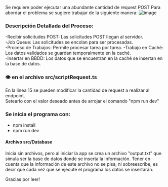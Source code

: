 Se requiere poder ejecutar una abundante cantidad de request POST 
Para abordar el problema se sugiere trabajar de la siguiente manera: 
![image](https://github.com/vlmnst/thousandsOfRequest/assets/81330160/0b23cf42-92bc-4a11-97be-186e6b7a6d17)

### Descripción Detallada del Proceso:
-Recibir solicitudes POST: Las solicitudes POST llegan al servidor.  
-Job Queue: Las solicitudes se encolan para ser procesadas.  
-Proceso de Trabajos: Permite procesar tarea por tarea. 
-Trabajo en Caché: Los datos validados se guardan temporalmente en la caché.  
-Insertar en BBDD: Los datos que se encuentran en la caché se insertan en la base de datos.  

### 👁️ en el archivo src/scriptRequest.ts
En la linea 15 se pueden modificar la cantidad de request a realizar al endpoint.  
Setearlo con el valor deseado antes de arrojar el comando "npm run dev"  

### Se inicia el programa con:
- npm install
- npm run dev

#### Archivo src/Database
Inicia sin archivos, pero al iniciar la app se crea un archivo "output.txt" que simula ser la base de datos donde se inserta la información.
Tener en cuenta que la información de este archivo no se pisa, ni sobreescribe, es decir que cada vez que se ejecute el programa
los datos se insertarán. 

Gracias por leer!
